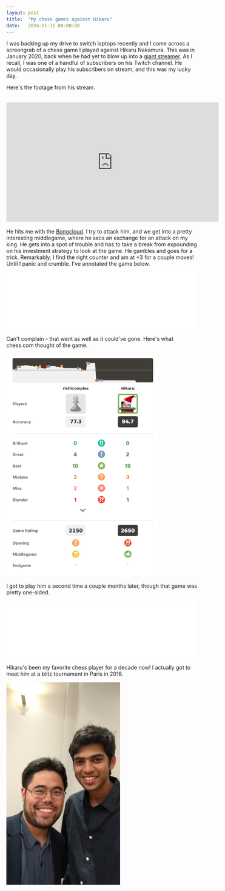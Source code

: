 ```yaml
---
layout: post
title:  "My chess games against Hikaru"
date:   2024-11-11 00:00:00
---
```


I was backing up my drive to switch laptops recently and I came across a screengrab of a chess game I played against Hikaru Nakamura. This was in January 2020, back when he had yet to blow up into a [giant streamer](https://www.youtube.com/GMHikaru). As I recall, I was one of a handful of subscribers on his Twitch channel. He would occasionally play his subscribers on stream, and this was my lucky day. 
<!--more-->
Here's the footage from his stream.

<br>

<iframe width="560" height="315" src="https://www.youtube.com/embed/aILc2eeBGvE?si=T5lmv1kqKoNLvbWh" title="YouTube video player" frameborder="0" allow="accelerometer; autoplay; clipboard-write; encrypted-media; gyroscope; picture-in-picture; web-share" referrerpolicy="strict-origin-when-cross-origin" allowfullscreen></iframe>

<br>

He hits me with the [Bongcloud](https://en.wikipedia.org/wiki/Bongcloud_Attack). I try to attack him, and we get into a pretty interesting middlegame, where he sacs an exchange for an attack on my king. He gets into a spot of trouble and has to take a break from expounding on his investment strategy to look at the game. He gambles and goes for a trick. Remarkably, I find the right counter and am at +3 for a couple moves! Until I panic and crumble. I've annotated the game below.

<iframe id="12382857" allowtransparency="true" frameborder="0" style="width:100%;border:none;" src="//www.chess.com/emboard?id=12382857"></iframe><script nonce="chesscom-diagram">window.addEventListener("message",e=>{e['data']&&"12382857"===e['data']['id']&&document.getElementById(`${e['data']['id']}`)&&(document.getElementById(`${e['data']['id']}`).style.height=`${e['data']['frameHeight']+37}px`)});</script>

Can't complain - that went as well as it could've gone. Here's what chess.com thought of the game.

<img src="/assets/hikaru-review.png" alt="review" width="400">

<br>

I got to play him a second time a couple months later, though that game was pretty one-sided.

<iframe id="12382883" allowtransparency="true" frameborder="0" style="width:100%;border:none;" src="//www.chess.com/emboard?id=12382883"></iframe><script nonce="chesscom-diagram">window.addEventListener("message",e=>{e['data']&&"12382883"===e['data']['id']&&document.getElementById(`${e['data']['id']}`)&&(document.getElementById(`${e['data']['id']}`).style.height=`${e['data']['frameHeight']+37}px`)});</script>

<br>

Hikaru's been my favorite chess player for a decade now! I actually got to meet him at a blitz tournament in Paris in 2016.

<img src="/assets/hikaru-selfie.jpg" alt="selfie" width="300">
